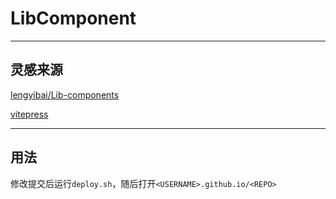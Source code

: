 # LibComponent

---

## 灵感来源

[lengyibai/Lib-components](https://github.com/lengyibai/Lib-components)

[vitepress](https://vitepress.vuejs.org/)

---

## 用法

修改提交后运行`deploy.sh`，随后打开`<USERNAME>.github.io/<REPO>`
